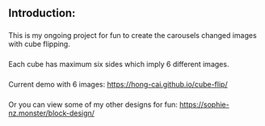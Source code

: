 ## Introduction:
###
This is my ongoing project for fun to create the carousels changed images with cube flipping.
###
Each cube has maximum six sides which imply 6 different images.
###
Current demo with 6 images: 
https://hong-cai.github.io/cube-flip/
###
Or you can view some of my other designs for fun: 
https://sophie-nz.monster/block-design/
